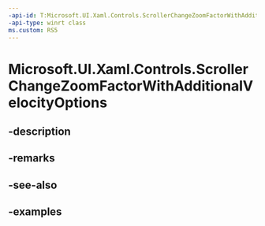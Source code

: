 ```yaml
---
-api-id: T:Microsoft.UI.Xaml.Controls.ScrollerChangeZoomFactorWithAdditionalVelocityOptions
-api-type: winrt class
ms.custom: RS5
---
```


<!-- Class syntax.
public class ScrollerChangeZoomFactorWithAdditionalVelocityOptions 
-->

# Microsoft.UI.Xaml.Controls.ScrollerChangeZoomFactorWithAdditionalVelocityOptions

## -description

## -remarks

## -see-also

## -examples

